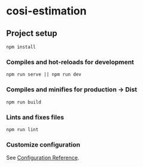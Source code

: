 # cosi-estimation

## Project setup
```
npm install
```

### Compiles and hot-reloads for development
```
npm run serve || npm run dev
```

### Compiles and minifies for production -> Dist
```
npm run build
```

### Lints and fixes files
```
npm run lint
```

### Customize configuration
See [Configuration Reference](https://cli.vuejs.org/config/).
